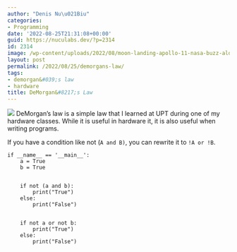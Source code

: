 ```yaml
---
author: "Denis Nu\u021Biu"
categories:
- Programming
date: '2022-08-25T21:31:08+00:00'
guid: https://nuculabs.dev/?p=2314
id: 2314
image: /wp-content/uploads/2022/08/moon-landing-apollo-11-nasa-buzz-aldrin-41162.jpeg
layout: post
permalink: /2022/08/25/demorgans-law/
tags:
- demorgan&#039;s law
- hardware
title: DeMorgan&#8217;s Law
---
```

![](/wp-content/uploads/2022/08/image.png?w=459)
DeMorgan’s law is a simple law that I learned at UPT during one of my hardware classes. While it is useful in hardware it, it is also useful when writing programs.


If you have a condition like not (`A and B)`, you can rewrite it to `!A or !B`.


```
if __name__ == '__main__':
    a = True
    b = True


    if not (a and b):
        print("True")
    else:
        print("False")


    if not a or not b:
        print("True")
    else:
        print("False")
```